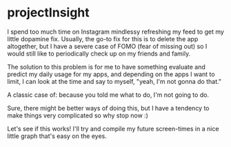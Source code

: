 # projectInsight

I spend too much time on Instagram mindlessy refreshing my feed to get my little dopamine fix. Usually, the go-to fix for this is to delete the app altogether, but I have a severe case of FOMO (fear of missing out) so I would still like to periodically check up on my friends and family.

The solution to this problem is for me to have something evaluate and predict my daily usage for my apps, and depending on the apps I want to limit, I can look at the time and say to myself, "yeah, I'm not gonna do that." 

A classic case of: because you told me what to do, I'm not going to do.

Sure, there might be better ways of doing this, but I have a tendency to make things very complicated so why stop now :)

Let's see if this works! I'll try and compile my future screen-times in a nice little graph that's easy on the eyes.
